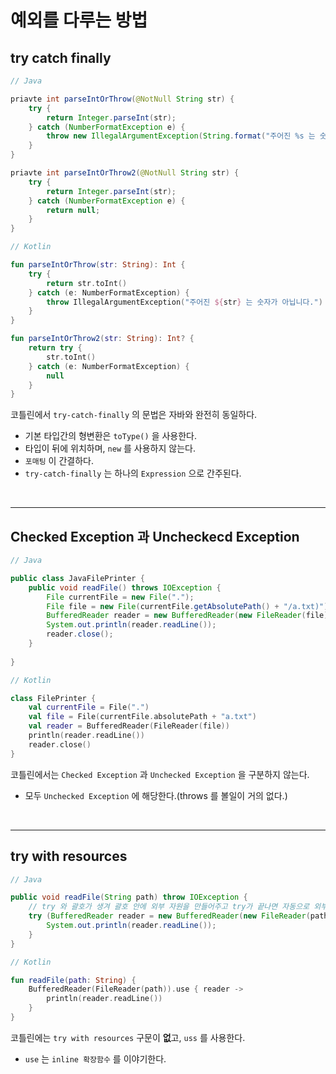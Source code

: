 # **예외를 다루는 방법**

## **try catch finally**


```java
// Java

priavte int parseIntOrThrow(@NotNull String str) {
    try {
        return Integer.parseInt(str);
    } catch (NumberFormatException e) {
        throw new IllegalArgumentException(String.format("주어진 %s 는 숫자가 아닙니다."), str);
    }
}

priavte int parseIntOrThrow2(@NotNull String str) {
    try {
        return Integer.parseInt(str);
    } catch (NumberFormatException e) {
        return null;
    }
}
```

```kotlin
// Kotlin

fun parseIntOrThrow(str: String): Int {
    try {
        return str.toInt()
    } catch (e: NumberFormatException) {
        throw IllegalArgumentException("주어진 ${str} 는 숫자가 아닙니다.")
    }
}

fun parseIntOrThrow2(str: String): Int? {
    return try {
        str.toInt()
    } catch (e: NumberFormatException) {
        null
    }
}
```

코틀린에서 `try-catch-finally` 의 문법은 자바와 완전히 동일하다.

- 기본 타입간의 형변환은 `toType()` 을 사용한다.
- 타입이 뒤에 위치하며, `new` 를 사용하지 않는다.
- `포매팅` 이 간결하다.
- `try-catch-finally` 는 하나의 `Expression` 으로 간주된다.

<br><hr>

## **Checked Exception 과 Uncheckecd Exception**

```java
// Java

public class JavaFilePrinter {
    public void readFile() throws IOException {
        File currentFile = new File(".");
        File file = new File(currentFile.getAbsolutePath() + "/a.txt)");
        BufferedReader reader = new BufferedReader(new FileReader(file));
        System.out.println(reader.readLine());
        reader.close();
    }
    
}
```

```kotlin
// Kotlin

class FilePrinter {
    val currentFile = File(".")
    val file = File(currentFile.absolutePath + "a.txt")
    val reader = BufferedReader(FileReader(file))
    println(reader.readLine())
    reader.close()
}
```

코틀린에서는 `Checked Exception` 과 `Unchecked Exception` 을 구분하지 않는다.

- 모두 `Unchecked Exception` 에 해당한다.(throws 를 볼일이 거의 없다.)

<br><hr>

## **try with resources**

```java
// Java

public void readFile(String path) throw IOException {
    // try 와 괄호가 생겨 괄호 안에 외부 자원을 만들어주고 try가 끝나면 자동으로 외부 자원을 닫아준다.
    try (BufferedReader reader = new BufferedReader(new FileReader(path))) { 
        System.out.println(reader.readLine());
    }
}
```

```kotlin
// Kotlin

fun readFile(path: String) {
    BufferedReader(FileReader(path)).use { reader ->
        println(reader.readLine())
    }
}
```

코틀린에는 `try with resources` 구문이 **없**고, `uss` 를 사용한다.

- `use` 는 `inline 확장함수` 를 이야기한다.